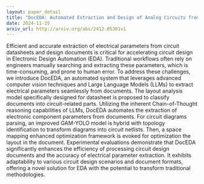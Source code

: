 ```yaml
---
layout: paper_detail
title: "DocEDA: Automated Extraction and Design of Analog Circuits from Documents with Large Language Model"
date: 2024-11-25
arxiv_url: http://arxiv.org/abs/2412.05301v1
---
```


Efficient and accurate extraction of electrical parameters from circuit datasheets and design documents is critical for accelerating circuit design in Electronic Design Automation (EDA). Traditional workflows often rely on engineers manually searching and extracting these parameters, which is time-consuming, and prone to human error. To address these challenges, we introduce DocEDA, an automated system that leverages advanced computer vision techniques and Large Language Models (LLMs) to extract electrical parameters seamlessly from documents. The layout analysis model specifically designed for datasheet is proposed to classify documents into circuit-related parts. Utilizing the inherent Chain-of-Thought reasoning capabilities of LLMs, DocEDA automates the extraction of electronic component parameters from documents. For circuit diagrams parsing, an improved GAM-YOLO model is hybrid with topology identification to transform diagrams into circuit netlists. Then, a space mapping enhanced optimization framework is evoked for optimization the layout in the document. Experimental evaluations demonstrate that DocEDA significantly enhances the efficiency of processing circuit design documents and the accuracy of electrical parameter extraction. It exhibits adaptability to various circuit design scenarios and document formats, offering a novel solution for EDA with the potential to transform traditional methodologies.

